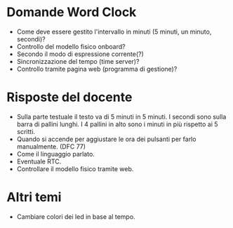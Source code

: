 # Domande Word Clock
- Come deve essere gestito l'intervallo in minuti (5 minuti, un minuto, secondi)?
- Controllo del modello fisico onboard?
- Secondo il modo di espressione corrente(?)
- Sincronizzazione del tempo (time server)?
- Controllo tramite pagina web (programma di gestione)?

# Risposte del docente
- Sulla parte testuale il testo va di 5 minuti in 5 minuti. I secondi sono sulla barra di pallini lunghi. I 4 pallini in alto sono i minuti in più rispetto ai 5 scritti.
- Quando si accende per aggiustare le ora dei pulsanti per farlo manualmente. (DFC 77)
- Come il linguaggio parlato. 
- Eventuale RTC.
- Controllare il modello fisico tramite web.

# Altri temi
- Cambiare colori dei led in base al tempo.
